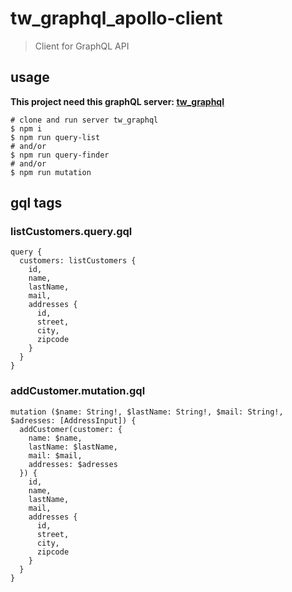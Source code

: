 # tw_graphql_apollo-client #

> Client for GraphQL API

## usage ##

  **This project need this graphQL server: [tw_graphql](https://github.com/Esenor/tw_graphql)**

    # clone and run server tw_graphql
    $ npm i
    $ npm run query-list
    # and/or
    $ npm run query-finder
    # and/or
    $ npm run mutation

## gql tags ##

### listCustomers.query.gql ###

    query {
      customers: listCustomers {
        id,
        name,
        lastName,
        mail,
        addresses {
          id,
          street,
          city,
          zipcode
        }
      }
    }

### addCustomer.mutation.gql ###

    mutation ($name: String!, $lastName: String!, $mail: String!, $adresses: [AddressInput]) {
      addCustomer(customer: {
        name: $name,
        lastName: $lastName,
        mail: $mail,
        addresses: $adresses
      }) {
        id,
        name,
        lastName,
        mail,
        addresses {
          id,
          street,
          city,
          zipcode
        }
      }
    }